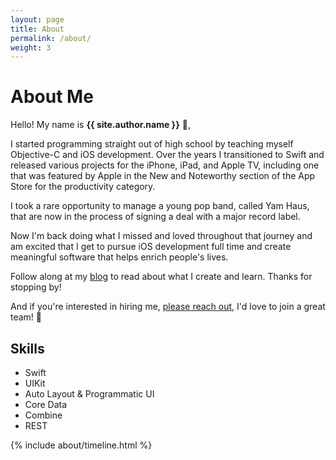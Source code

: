 ```yaml
---
layout: page
title: About
permalink: /about/
weight: 3
---
```


# **About Me**

Hello! My name is **{{ site.author.name }}** :wave:,<br>

I started programming straight out of high school by teaching myself Objective-C and iOS development. Over the years I transitioned to Swift and released various projects for the iPhone, iPad, and Apple TV, including one that was featured by Apple in the New and Noteworthy section of the App Store for the productivity category.

I took a rare opportunity to manage a young pop band, called Yam Haus, that are now in the process of signing a deal with a major record label.

Now I'm back doing what I missed and loved throughout that journey and am excited that I get to pursue iOS development full time and create meaningful software that helps enrich people's lives.

Follow along at my [blog](/blog) to read about what I create and learn. Thanks for stopping by!

And if you're interested in hiring me, [please reach out](mailto:pdveilleux.dev@gmail.com), I'd love to join a great team! :raised_hands:

<!-- <div class="row">
{% include about/skills.html title="Programming Skills" source=site.data.programming-skills %}
{% include about/skills.html title="Other Skills" source=site.data.other-skills %}
</div> -->

## Skills

- Swift
- UIKit
- Auto Layout & Programmatic UI
- Core Data
- Combine
- REST


<div class="row">
{% include about/timeline.html %}
</div>
